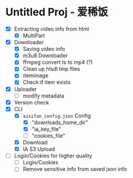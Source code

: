 # Untitled Proj - 爱稀饭

- [x] Extracting video info from html
    - [x] MultiPart
- [x] Downloader
    - [x] Saving video info
    - [x] m3u8 Downloader
    - [x] ffmpeg convert ts to mp4 (?)
    - [x] Clean up hlsdl tmp files
    - [x] itemimage
    - [x] Check if item exists
- [x] Uploader
    - [ ] modify metadata
- [x] Version check
- [x] CLI
    - [X] `aixifan_config.json` Config
        - [x] "downloads_home_dir"
        - [x] "ia_key_file"
        - [ ] "cookies_file"
    - [x] Download
    - [x] IA S3 Upload
- [ ] Login/Cookies for higher quality
    - [ ] Login/Cookies
    - [ ] Remove sensitive info from saved json info